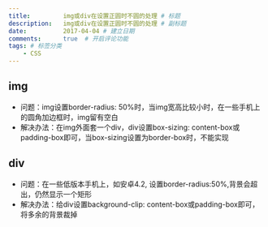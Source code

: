 ```yaml
---
title:         img或div在设置正圆时不圆的处理 # 标题
description:   img或div在设置正圆时不圆的处理 # 副标题
date:          2017-04-04 # 建立日期
comments:      true  # 开启评论功能
tags: # 标签分类
    - CSS
---
```



## img
  - 问题：img设置border-radius: 50%时，当img宽高比较小时，在一些手机上的圆角加边框时，img留有空白
  - 解决办法：在img外面套一个div，div设置box-sizing: content-box或padding-box即可，当box-sizing设置为border-box时，不能实现


## div
  - 问题：在一些低版本手机上，如安卓4.2, 设置border-radius:50%,背景会超出，仍然显示一个矩形
  - 解决办法：给div设置background-clip: content-box或padding-box即可，将多余的背景裁掉
